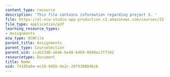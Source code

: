 ```yaml
---
content_type: resource
description: 'This file contains information regarding project 3. '
file: https://ol-ocw-studio-app-production.s3.amazonaws.com/courses/15-783j-product-design-and-development-spring-2006/74185a6eec10945bde2c28f438884bcb_smp_dgn_prj_pro3.pdf
file_type: application/pdf
learning_resource_types:
- Assignments
ocw_type: OCWFile
parent_title: Assignments
parent_type: CourseSection
parent_uid: ccab23d8-a646-be48-b469-0b90ac2ff342
resourcetype: Document
title: Name
uid: 74185a6e-ec10-945b-de2c-28f438884bcb
---
```

